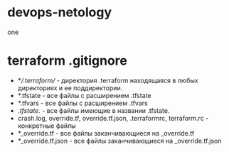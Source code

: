 # devops-netology
one

# terraform .gitignore
- **/.terraform/* - директория .terraform находящаяся в любых директориях и ее поддиректории.
- *.tfstate - все файлы с расширением .tfstate
- *.tfvars - все файлы с расширением .tfvars
- *.tfstate.* - все файлы имеющие в названии .tfstate.
- crash.log, override.tf, override.tf.json, .terraformrc, terraform.rc - конкретные файлы
- *_override.tf - все файлы заканчивающиеся на _override.tf
- *_override.tf.json - все файлы заканчивающиеся на _override.tf.json